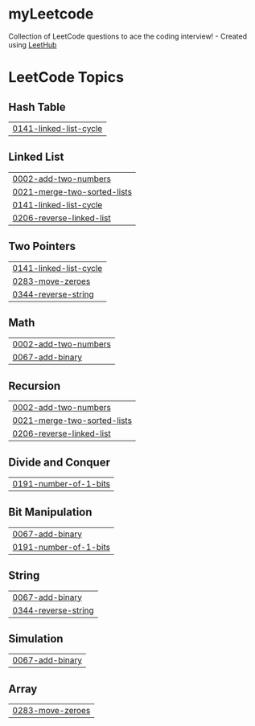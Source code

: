 # myLeetcode
Collection of LeetCode questions to ace the coding interview! - Created using [LeetHub](https://github.com/minjungsung/leethub)

<!---LeetCode Topics Start-->
# LeetCode Topics
## Hash Table
|  |
| ------- |
| [0141-linked-list-cycle](https://github.com/yashihh/myLeetcode/tree/master/0141-linked-list-cycle) |
## Linked List
|  |
| ------- |
| [0002-add-two-numbers](https://github.com/yashihh/myLeetcode/tree/master/0002-add-two-numbers) |
| [0021-merge-two-sorted-lists](https://github.com/yashihh/myLeetcode/tree/master/0021-merge-two-sorted-lists) |
| [0141-linked-list-cycle](https://github.com/yashihh/myLeetcode/tree/master/0141-linked-list-cycle) |
| [0206-reverse-linked-list](https://github.com/yashihh/myLeetcode/tree/master/0206-reverse-linked-list) |
## Two Pointers
|  |
| ------- |
| [0141-linked-list-cycle](https://github.com/yashihh/myLeetcode/tree/master/0141-linked-list-cycle) |
| [0283-move-zeroes](https://github.com/yashihh/myLeetcode/tree/master/0283-move-zeroes) |
| [0344-reverse-string](https://github.com/yashihh/myLeetcode/tree/master/0344-reverse-string) |
## Math
|  |
| ------- |
| [0002-add-two-numbers](https://github.com/yashihh/myLeetcode/tree/master/0002-add-two-numbers) |
| [0067-add-binary](https://github.com/yashihh/myLeetcode/tree/master/0067-add-binary) |
## Recursion
|  |
| ------- |
| [0002-add-two-numbers](https://github.com/yashihh/myLeetcode/tree/master/0002-add-two-numbers) |
| [0021-merge-two-sorted-lists](https://github.com/yashihh/myLeetcode/tree/master/0021-merge-two-sorted-lists) |
| [0206-reverse-linked-list](https://github.com/yashihh/myLeetcode/tree/master/0206-reverse-linked-list) |
## Divide and Conquer
|  |
| ------- |
| [0191-number-of-1-bits](https://github.com/yashihh/myLeetcode/tree/master/0191-number-of-1-bits) |
## Bit Manipulation
|  |
| ------- |
| [0067-add-binary](https://github.com/yashihh/myLeetcode/tree/master/0067-add-binary) |
| [0191-number-of-1-bits](https://github.com/yashihh/myLeetcode/tree/master/0191-number-of-1-bits) |
## String
|  |
| ------- |
| [0067-add-binary](https://github.com/yashihh/myLeetcode/tree/master/0067-add-binary) |
| [0344-reverse-string](https://github.com/yashihh/myLeetcode/tree/master/0344-reverse-string) |
## Simulation
|  |
| ------- |
| [0067-add-binary](https://github.com/yashihh/myLeetcode/tree/master/0067-add-binary) |
## Array
|  |
| ------- |
| [0283-move-zeroes](https://github.com/yashihh/myLeetcode/tree/master/0283-move-zeroes) |
<!---LeetCode Topics End-->